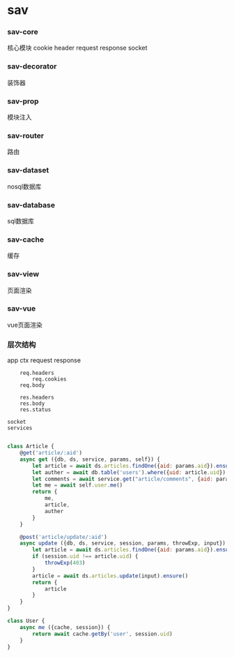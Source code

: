 # sav

### sav-core
核心模块
cookie
header
request
response
socket

### sav-decorator
装饰器
### sav-prop
模块注入
### sav-router
路由

### sav-dataset
nosql数据库
### sav-database
sql数据库
### sav-cache
缓存

### sav-view
页面渲染

### sav-vue
vue页面渲染

### 层次结构
app
    ctx
        request
        response

        req.headers
            req.cookies
        req.body

        res.headers
        res.body
        res.status

    socket
    services



```js

class Article {
    @get('article/:aid')
    async get ({db, ds, service, params, self}) {
        let article = await ds.articles.findOne({aid: params.aid}).ensure()
        let auther = await db.table('users').where({uid: article.uid}).ensure()
        let comments = await service.get("article/comments", {aid: params.aid})
        let me = await self.user.me()
        return {
            me,
            article,
            auther
        }
    }

    @post('article/update/:aid')
    async update ({db, ds, service, session, params, throwExp, input}) {
        let article = await ds.articles.findOne({aid: params.aid}).ensure()
        if (session.uid !== article.uid) {
            throwExp(403)
        }
        article = await ds.articles.update(input).ensure()
        return {
            article
        }
    }
}

class User {
    async me ({cache, session}) {
        return await cache.getBy('user', session.uid)
    }
}

```
